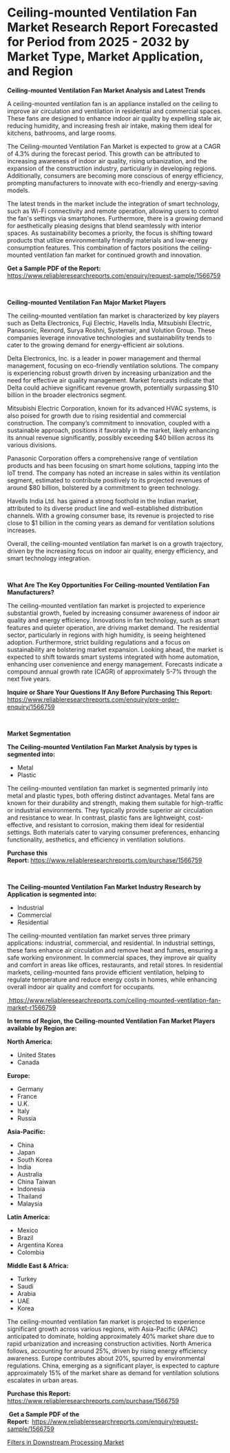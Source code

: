 <p><h1>Ceiling-mounted Ventilation Fan Market Research Report Forecasted for Period from 2025 -  2032 by Market Type, Market Application, and Region</h1></p><p><strong>Ceiling-mounted Ventilation Fan Market Analysis and Latest Trends</strong></p>
<p><p>A ceiling-mounted ventilation fan is an appliance installed on the ceiling to improve air circulation and ventilation in residential and commercial spaces. These fans are designed to enhance indoor air quality by expelling stale air, reducing humidity, and increasing fresh air intake, making them ideal for kitchens, bathrooms, and large rooms. </p><p>The Ceiling-mounted Ventilation Fan Market is expected to grow at a CAGR of 4.3% during the forecast period. This growth can be attributed to increasing awareness of indoor air quality, rising urbanization, and the expansion of the construction industry, particularly in developing regions. Additionally, consumers are becoming more conscious of energy efficiency, prompting manufacturers to innovate with eco-friendly and energy-saving models. </p><p>The latest trends in the market include the integration of smart technology, such as Wi-Fi connectivity and remote operation, allowing users to control the fan's settings via smartphones. Furthermore, there is a growing demand for aesthetically pleasing designs that blend seamlessly with interior spaces. As sustainability becomes a priority, the focus is shifting toward products that utilize environmentally friendly materials and low-energy consumption features. This combination of factors positions the ceiling-mounted ventilation fan market for continued growth and innovation.</p></p>
<p><strong>Get a Sample PDF of the Report:&nbsp;</strong> <a href="https://www.reliableresearchreports.com/enquiry/request-sample/1566759?utm_campaign=2251&utm_medium=2&utm_source=Github&utm_content=ia&utm_term=22032025&utm_id=ceiling-mounted-ventilation-fan">https://www.reliableresearchreports.com/enquiry/request-sample/1566759</a></p>
<p>&nbsp;</p>
<p><strong>Ceiling-mounted Ventilation Fan Major Market Players</strong></p>
<p><p>The ceiling-mounted ventilation fan market is characterized by key players such as Delta Electronics, Fuji Electric, Havells India, Mitsubishi Electric, Panasonic, Rexnord, Surya Roshni, Systemair, and Volution Group. These companies leverage innovative technologies and sustainability trends to cater to the growing demand for energy-efficient air solutions.</p><p>Delta Electronics, Inc. is a leader in power management and thermal management, focusing on eco-friendly ventilation solutions. The company is experiencing robust growth driven by increasing urbanization and the need for effective air quality management. Market forecasts indicate that Delta could achieve significant revenue growth, potentially surpassing $10 billion in the broader electronics segment.</p><p>Mitsubishi Electric Corporation, known for its advanced HVAC systems, is also poised for growth due to rising residential and commercial construction. The company’s commitment to innovation, coupled with a sustainable approach, positions it favorably in the market, likely enhancing its annual revenue significantly, possibly exceeding $40 billion across its various divisions.</p><p>Panasonic Corporation offers a comprehensive range of ventilation products and has been focusing on smart home solutions, tapping into the IoT trend. The company has noted an increase in sales within its ventilation segment, estimated to contribute positively to its projected revenues of around $80 billion, bolstered by a commitment to green technology.</p><p>Havells India Ltd. has gained a strong foothold in the Indian market, attributed to its diverse product line and well-established distribution channels. With a growing consumer base, its revenue is projected to rise close to $1 billion in the coming years as demand for ventilation solutions increases.</p><p>Overall, the ceiling-mounted ventilation fan market is on a growth trajectory, driven by the increasing focus on indoor air quality, energy efficiency, and smart technology integration.</p></p>
<p>&nbsp;</p>
<p><strong>What Are The Key Opportunities For Ceiling-mounted Ventilation Fan Manufacturers?</strong></p>
<p><p>The ceiling-mounted ventilation fan market is projected to experience substantial growth, fueled by increasing consumer awareness of indoor air quality and energy efficiency. Innovations in fan technology, such as smart features and quieter operation, are driving market demand. The residential sector, particularly in regions with high humidity, is seeing heightened adoption. Furthermore, strict building regulations and a focus on sustainability are bolstering market expansion. Looking ahead, the market is expected to shift towards smart systems integrated with home automation, enhancing user convenience and energy management. Forecasts indicate a compound annual growth rate (CAGR) of approximately 5-7% through the next five years.</p></p>
<p><strong>Inquire or Share Your Questions If Any Before Purchasing This Report:</strong> <a href="https://www.reliableresearchreports.com/enquiry/pre-order-enquiry/1566759?utm_campaign=2251&utm_medium=2&utm_source=Github&utm_content=ia&utm_term=22032025&utm_id=ceiling-mounted-ventilation-fan">https://www.reliableresearchreports.com/enquiry/pre-order-enquiry/1566759</a></p>
<p>&nbsp;</p>
<p><strong>Market Segmentation</strong></p>
<p><strong>The Ceiling-mounted Ventilation Fan Market Analysis by types is segmented into:</strong></p>
<p><ul><li>Metal</li><li>Plastic</li></ul></p>
<p><p>The ceiling-mounted ventilation fan market is segmented primarily into metal and plastic types, both offering distinct advantages. Metal fans are known for their durability and strength, making them suitable for high-traffic or industrial environments. They typically provide superior air circulation and resistance to wear. In contrast, plastic fans are lightweight, cost-effective, and resistant to corrosion, making them ideal for residential settings. Both materials cater to varying consumer preferences, enhancing functionality, aesthetics, and efficiency in ventilation solutions.</p></p>
<p><strong>Purchase this Report:&nbsp;</strong><a href="https://www.reliableresearchreports.com/purchase/1566759?utm_campaign=2251&utm_medium=2&utm_source=Github&utm_content=ia&utm_term=22032025&utm_id=ceiling-mounted-ventilation-fan">https://www.reliableresearchreports.com/purchase/1566759</a></p>
<p>&nbsp;</p>
<p><strong>The Ceiling-mounted Ventilation Fan Market Industry Research by Application is segmented into:</strong></p>
<p><ul><li>Industrial</li><li>Commercial</li><li>Residential</li></ul></p>
<p><p>The ceiling-mounted ventilation fan market serves three primary applications: industrial, commercial, and residential. In industrial settings, these fans enhance air circulation and remove heat and fumes, ensuring a safe working environment. In commercial spaces, they improve air quality and comfort in areas like offices, restaurants, and retail stores. In residential markets, ceiling-mounted fans provide efficient ventilation, helping to regulate temperature and reduce energy costs in homes, while enhancing overall indoor air quality and comfort for occupants.</p></p>
<p><a href="https://www.reliableresearchreports.com/ceiling-mounted-ventilation-fan-market-r1566759?utm_campaign=2251&utm_medium=2&utm_source=Github&utm_content=ia&utm_term=22032025&utm_id=ceiling-mounted-ventilation-fan">&nbsp;https://www.reliableresearchreports.com/ceiling-mounted-ventilation-fan-market-r1566759</a></p>
<p><strong>In terms of Region, the Ceiling-mounted Ventilation Fan Market Players available by Region are:</strong></p>
<p>
    <p> <strong> North America: </strong>
        <ul>
            <li>United States</li>
            <li>Canada</li>
        </ul>
        </p> 
    <p> <strong> Europe: </strong>
        <ul>
            <li>Germany</li>
            <li>France</li>
            <li>U.K.</li>
            <li>Italy</li>
            <li>Russia</li>
        </ul>
        </p> 
    <p> <strong> Asia-Pacific: </strong>
        <ul>
            <li>China</li>
            <li>Japan</li>
            <li>South Korea</li>
            <li>India</li>
            <li>Australia</li>
            <li>China Taiwan</li>
            <li>Indonesia</li>
            <li>Thailand</li>
            <li>Malaysia</li>
        </ul>
        </p> 
    <p> <strong> Latin America: </strong>
        <ul>
            <li>Mexico</li>
            <li>Brazil</li>
            <li>Argentina Korea</li>
            <li>Colombia</li>
        </ul>
        </p> 
    <p> <strong> Middle East & Africa: </strong>
        <ul>
            <li>Turkey</li>
            <li>Saudi</li>
            <li>Arabia</li>
            <li>UAE</li>
            <li>Korea</li>
        </ul>
    </p>
    </p>
<p><p>The ceiling-mounted ventilation fan market is projected to experience significant growth across various regions, with Asia-Pacific (APAC) anticipated to dominate, holding approximately 40% market share due to rapid urbanization and increasing construction activities. North America follows, accounting for around 25%, driven by rising energy efficiency awareness. Europe contributes about 20%, spurred by environmental regulations. China, emerging as a significant player, is expected to capture approximately 15% of the market share as demand for ventilation solutions escalates in urban areas.</p></p>
<p><strong>Purchase this Report: </strong><a href="https://www.reliableresearchreports.com/purchase/1566759?utm_campaign=2251&utm_medium=2&utm_source=Github&utm_content=ia&utm_term=22032025&utm_id=ceiling-mounted-ventilation-fan">https://www.reliableresearchreports.com/purchase/1566759</a></p>
<p>&nbsp;<strong>Get a Sample PDF of the Report:&nbsp;&nbsp;</strong><a href="https://www.reliableresearchreports.com/enquiry/request-sample/1566759?utm_campaign=2251&utm_medium=2&utm_source=Github&utm_content=ia&utm_term=22032025&utm_id=ceiling-mounted-ventilation-fan">https://www.reliableresearchreports.com/enquiry/request-sample/1566759</a></p>
<p><strong></strong></p>
<p><p><a href="https://github.com/AngelaWalsh696/Market-Research-Report-List-2/blob/main/filters-in-downstream-processing-market.md?utm_campaign=2251&utm_medium=2&utm_source=Github&utm_content=ia&utm_term=22032025&utm_id=ceiling-mounted-ventilation-fan">Filters in Downstream Processing Market</a></p></p>